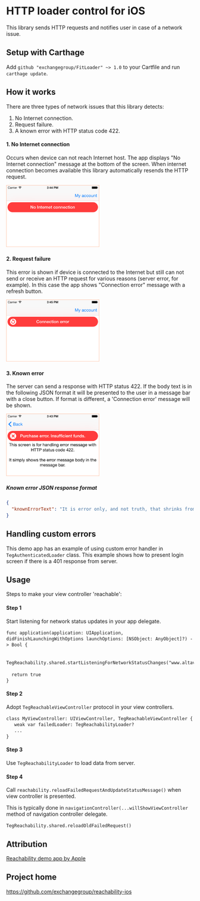 # HTTP loader control for iOS

This library sends HTTP requests and notifies user in case of a network issue.

## Setup with Carthage

Add `github "exchangegroup/FitLoader" ~> 1.0` to your Cartfile and run `carthage update`.


## How it works

There are three types of network issues that this library detects:

1. No Internet connection.
1. Request failure.
1. A known error with HTTP status code 422.

#### 1. No Internet connection

Occurs when device can not reach Internet host. The app displays "No Internet connection" message at the bottom of the screen. When internet connection becomes available this library automatically resends the HTTP request.

<img src='https://raw.githubusercontent.com/exchangegroup/FitLoader/master/Graphics/github_images/fit_loader_no_internet.png' alt='No Internet connection' width='250'>

#### 2. Request failure

This error is shown if device is connected to the Internet but still can not send or receive an HTTP request for various reasons (server error, for example). In this case the app shows "Connection error" message with a refresh button.

<img src='https://raw.githubusercontent.com/exchangegroup/FitLoader/master/Graphics/github_images/fit_loader_connection_error.png' alt='Connection error' width='250'>

#### 3. Known error

The server can send a response with HTTP status 422. If the body text is in the following JSON format it will be presented to the user in a message bar with a close button. If format is different, a 'Connection error' message will be shown.

<img src='https://raw.githubusercontent.com/exchangegroup/FitLoader/master/Graphics/github_images/filt_loader_error_422.png' alt='Custom error 422' width='250'>

##### Known error JSON response format

```JSON
{
  "knownErrorText": "It is error only, and not truth, that shrinks from inquiry."
}
```


## Handling custom errors

This demo app has an example of using custom error handler in `TegAuthenticatedLoader` class.
This example shows how to present login screen if there is a 401 response from server.

## Usage

Steps to make your view controller 'reachable':

#### Step 1

Start listening for network status updates in your app delegate.

```
func application(application: UIApplication, didFinishLaunchingWithOptions launchOptions: [NSObject: AnyObject]?) -> Bool {

  TegReachability.shared.startListeningForNetworkStatusChanges("www.altavista.com")

  return true
}
```

#### Step 2

Adopt `TegReachableViewController` protocol in your view controllers.

```
class MyViewController: UIViewController, TegReachableViewController {
   weak var failedLoader: TegReachabilityLoader?
   ...
}
```

#### Step 3

Use `TegReachabilityLoader` to load data from server.

#### Step 4

Call `reachability.reloadFailedRequestAndUpdateStatusMessage()` when view controller is presented.

This is typically done in `navigationController(...willShowViewController` method of navigation controller delegate.

```
TegReachability.shared.reloadOldFailedRequest()
```

## Attribution

[Reachability demo app by Apple](https://developer.apple.com/library/IOs/samplecode/Reachability/Introduction/Intro.html)

## Project home

https://github.com/exchangegroup/reachability-ios
